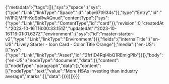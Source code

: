 {"metadata":{"tags":[]},"sys":{"space":{"sys":{"type":"Link","linkType":"Space","id":"abjv67t9l34s"}},"type":"Entry","id":"hVIF0jMFFrKdSbRwAQnud","contentType":{"sys":{"type":"Link","linkType":"ContentType","id":"card"}},"revision":0,"createdAt":"2023-10-16T16:00:33.151Z","updatedAt":"2023-10-16T16:01:01.627Z","environment":{"sys":{"id":"master-starter-v2","type":"Link","linkType":"Environment"}}},"fields":{"internalTitle":{"en-US":"Lively Starter - Icon Card - Color Title Orange"},"media":{"en-US":[{"sys":{"type":"Link","linkType":"Asset","id":"2frfID4Rql4bQ1REmigPlb"}}]},"body":{"en-US":{"nodeType":"document","data":{},"content":[{"nodeType":"paragraph","data":{},"content":[{"nodeType":"text","value":"More HSAs investing than industry average","marks":[],"data":{}}]}]}}}}